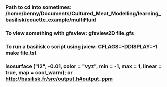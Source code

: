 ### Path to cd into sometimes: /home/benny/Documents/Cultured_Meat_Modelling/learning_basilisk/couette_example/multiFluid

### To view something with gfsview: gfsview2D file.gfs

### To run a basilisk c script using jview: CFLAGS=-DDISPLAY=-1 make file.tst

### isosurface ("l2", -0.01, color = "vyz", min = -1, max = 1, linear = true, map = cool_warm); or http://basilisk.fr/src/output.h#output_ppm 

